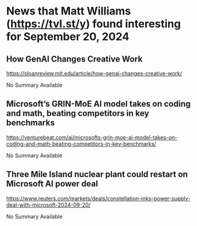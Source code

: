 # News that Matt Williams (https://tvl.st/y) found interesting for September 20, 2024

## How GenAI Changes Creative Work
<a href="https://sloanreview.mit.edu/article/how-genai-changes-creative-work/" target="_blank">https://sloanreview.mit.edu/article/how-genai-changes-creative-work/</a>

No Summary Available

## Microsoft’s GRIN-MoE AI model takes on coding and math, beating competitors in key benchmarks
<a href="https://venturebeat.com/ai/microsofts-grin-moe-ai-model-takes-on-coding-and-math-beating-competitors-in-key-benchmarks/" target="_blank">https://venturebeat.com/ai/microsofts-grin-moe-ai-model-takes-on-coding-and-math-beating-competitors-in-key-benchmarks/</a>

No Summary Available

## Three Mile Island nuclear plant could restart on Microsoft AI power deal
<a href="https://www.reuters.com/markets/deals/constellation-inks-power-supply-deal-with-microsoft-2024-09-20/" target="_blank">https://www.reuters.com/markets/deals/constellation-inks-power-supply-deal-with-microsoft-2024-09-20/</a>

No Summary Available

